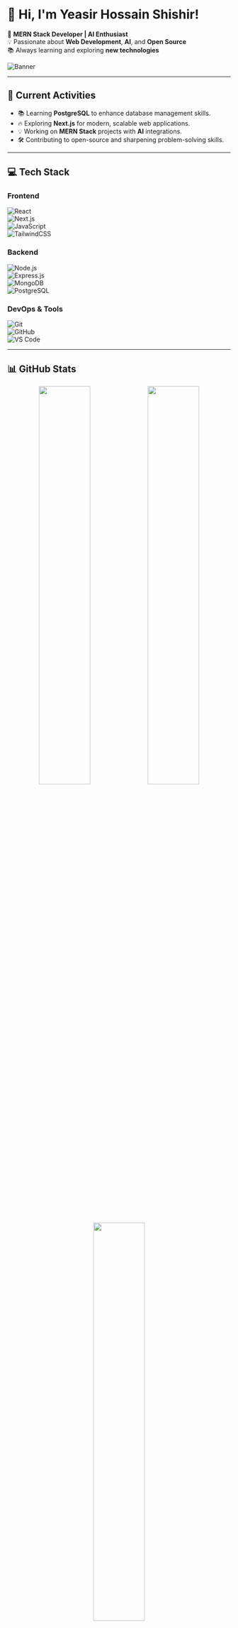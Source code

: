 # **👋 Hi, I'm Yeasir Hossain Shishir!**  

🚀 **MERN Stack Developer | AI Enthusiast**  
💡 Passionate about **Web Development**, **AI**, and **Open Source**  
📚 Always learning and exploring **new technologies**  

![Banner](https://i.ibb.co.com/MDnDTMWd/Navy-Blue-Geometric-Technology-Linked-In-Banner.jpg)  

---

## **🚀 Current Activities**  
- 📚 Learning **PostgreSQL** to enhance database management skills.  
- 🔥 Exploring **Next.js** for modern, scalable web applications.  
- 💡 Working on **MERN Stack** projects with **AI** integrations.  
- 🛠️ Contributing to open-source and sharpening problem-solving skills.  

---

## **💻 Tech Stack**  

### **Frontend**  
![React](https://img.shields.io/badge/React-61DAFB?style=for-the-badge&logo=react&logoColor=white)  
![Next.js](https://img.shields.io/badge/Next.js-000000?style=for-the-badge&logo=nextdotjs&logoColor=white)  
![JavaScript](https://img.shields.io/badge/JavaScript-F7DF1E?style=for-the-badge&logo=javascript&logoColor=black)  
![TailwindCSS](https://img.shields.io/badge/TailwindCSS-38B2AC?style=for-the-badge&logo=tailwindcss&logoColor=white)  

### **Backend**  
![Node.js](https://img.shields.io/badge/Node.js-43853D?style=for-the-badge&logo=node.js&logoColor=white)  
![Express.js](https://img.shields.io/badge/Express.js-000000?style=for-the-badge&logo=express&logoColor=white)  
![MongoDB](https://img.shields.io/badge/MongoDB-47A248?style=for-the-badge&logo=mongodb&logoColor=white)  
![PostgreSQL](https://img.shields.io/badge/PostgreSQL-316192?style=for-the-badge&logo=postgresql&logoColor=white)  

### **DevOps & Tools**  
![Git](https://img.shields.io/badge/Git-F05032?style=for-the-badge&logo=git&logoColor=white)  
![GitHub](https://img.shields.io/badge/GitHub-181717?style=for-the-badge&logo=github&logoColor=white)  
![VS Code](https://img.shields.io/badge/VS%20Code-007ACC?style=for-the-badge&logo=visual-studio-code&logoColor=white)  

---

## **📊 GitHub Stats**  

<p align="center">
  <img width="48%" src="https://github-readme-stats.vercel.app/api?username=shishir-yh&show_icons=true&theme=radical" />
  <img width="48%" src="https://github-readme-streak-stats.herokuapp.com/?user=shishir-yh&theme=radical" />
</p>

<p align="center">
  <img width="48%" src="https://github-readme-stats.vercel.app/api/top-langs/?username=shishir-yh&layout=compact&theme=radical" />
</p>  

---

## **🌐 Connect with Me**  

[![LinkedIn](https://img.shields.io/badge/LinkedIn-0A66C2?style=for-the-badge&logo=linkedin&logoColor=white)](https://www.linkedin.com/in/yeasir-hossain-shishir-700a11228/)  
[![Facebook](https://img.shields.io/badge/Facebook-1877F2?style=for-the-badge&logo=facebook&logoColor=white)](https://www.facebook.com/subro.shishir)  
[![GitHub](https://img.shields.io/badge/GitHub-181717?style=for-the-badge&logo=github&logoColor=white)](https://github.com/shishir-yh)  

---
